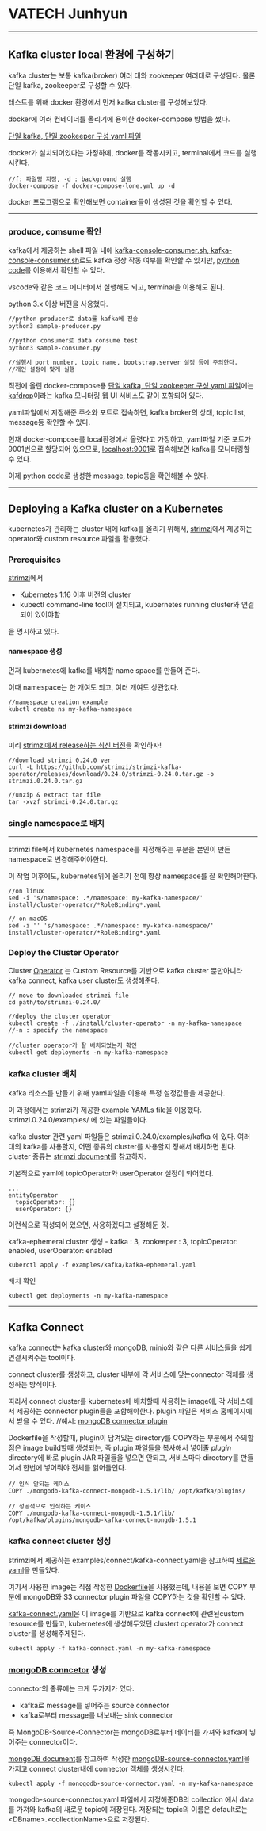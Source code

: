 # VATECH Junhyun
------------------
## Kafka cluster local 환경에 구성하기
kafka cluster는 보통 kafka(broker) 여러 대와 zookeeper 여러대로 구성된다. 물론 단일 kafka, zookeeper로 구성할 수 있다.

테스트를 위해 docker 환경에서 먼저 kafka cluster를 구성해보았다.

docker에 여러 컨테이너를 올리기에 용이한 docker-compose 방법을 썼다.

[단일 kafka, 단일 zookeeper 구성 yaml 파일](https://github.com/JackCokebb/kafka-all/blob/master/kafkaServer/docker-compose-lone.yml)

docker가 설치되어있다는 가정하에, docker를 작동시키고, terminal에서 코드를 실행시킨다.
``` 
//f: 파일명 지정, -d : background 실행
docker-compose -f docker-compose-lone.yml up -d
```

docker 프로그램으로 확인해보면 container들이 생성된 것을 확인할 수 있다.

--------------
### produce, comsume 확인
kafka에서 제공하는 shell 파일 내에 [kafka-console-consumer.sh, kafka-console-consumer.sh](https://kafka.apache.org/quickstart)로도 kafka 정상 작동 여부를 확인할 수 있지만,
[python code](https://github.com/2021-Vatech-skku/vatech/tree/junhyun/kafkaClients)를 이용해서 확인할 수 있다.

vscode와 같은 코드 에디터에서 실행해도 되고, terminal을 이용해도 된다.

python 3.x 이상 버전을 사용했다.
```bash
//python producer로 data를 kafka에 전송
python3 sample-producer.py

//python consumer로 data consume test
python3 sample-consumer.py

//실행시 port number, topic name, bootstrap.server 설정 등에 주의한다. 
//개인 설정에 맞게 실행
```
직전에 올린 docker-compose용 [단일 kafka, 단일 zookeeper 구성 yaml 파일](https://github.com/JackCokebb/kafka-all/blob/master/kafkaServer/docker-compose-lone.yml)에는[kafdrop](https://github.com/obsidiandynamics/kafdrop)이라는 kafka 모니터링 웹 UI 서비스도 같이 포함되어 있다.

yaml파일에서 지정해준 주소와 포트로 접속하면, kafka broker의 상태, topic list, message등 확인할 수 있다.

현재 docker-compose를 local환경에서 올렸다고 가정하고, yaml파일 기준 포트가 9001번으로 할당되어 있으므로, [localhost:9001](localhost:9001)로 접속해보면 kafka를 모니터링할 수 있다.

이제 python code로 생성한 message, topic등을 확인해볼 수 있다.

--------
## Deploying a Kafka cluster on a Kubernetes

kubernetes가 관리하는 cluster 내에 kafka를 올리기 위해서, [strimzi](https://strimzi.io/docs/operators/latest/using.html)에서 제공하는 operator와 custom resource 파일을 활용했다. 


### Prerequisites
[strimzi](https://strimzi.io/docs/operators/latest/deploying.html)에서 
+ Kubernetes 1.16 이후 버전의 cluster
+ kubectl command-line tool이 설치되고, kubernetes running cluster와 연결되어 있어야함

을 명시하고 있다.

#### namespace 생성
먼저 kubernetes에 kafka를 배치할 name space를 만들어 준다.

이때 namespace는 한 개여도 되고, 여러 개여도 상관없다.
```
//namespace creation example
kubctl create ns my-kafka-namespace

```

#### strimzi download
미리 [strimzi에서 release하는 최신 버전](https://github.com/strimzi/strimzi-kafka-operator/releases/)을 확인하자!
```
//download strimzi 0.24.0 ver
curl -L https://github.com/strimzi/strimzi-kafka-operator/releases/download/0.24.0/strimzi-0.24.0.tar.gz -o strimzi.0.24.0.tar.gz

//unzip & extract tar file
tar -xvzf strimzi-0.24.0.tar.gz
```

### single namespace로 배치
-----
strimzi file에서 kubernetes namespace를 지정해주는 부분을 본인이 만든 namespace로 변경해주어야한다.

이 작업 이후에도, kubernetes위에 올리기 전에 항상 namespace를 잘 확인해야한다.

```
//on linux
sed -i 's/namespace: .*/namespace: my-kafka-namespace/' install/cluster-operator/*RoleBinding*.yaml

// on macOS 
sed -i '' 's/namespace: .*/namespace: my-kafka-namespace/' install/cluster-operator/*RoleBinding*.yaml
```

### Deploy the Cluster Operator
Cluster [Operator](https://www.redhat.com/ko/topics/containers/what-is-a-kubernetes-operator) 는 Custom Resource를 기반으로 kafka cluster 뿐만아니라 kafka connect, kafka user cluster도 생성해준다.

```
// move to downloaded strimzi file 
cd path/to/strimzi-0.24.0/

//deploy the cluster operator
kubectl create -f ./install/cluster-operator -n my-kafka-namespace
//-n : specify the namespace

//cluster operator가 잘 배치되었는지 확인 
kubectl get deployments -n my-kafka-namespace
```

### kafka cluster 배치
kafka 리소스를 만들기 위해 yaml파일을 이용해 특정 설정값들을 제공한다.

이 과정에서는 strimzi가 제공한 example YAMLs file을 이용했다.  strimzi.0.24.0/examples/ 에 있는 파일들이다.

kafka cluster 관련 yaml 파일들은 strimzi.0.24.0/examples/kafka 에 있다.  여러 대의 kafka를 사용할지, 어떤 종류의 cluster를 사용할지 정해서 배치하면 된다. cluster 종류는 [strimzi document](https://strimzi.io/docs/operators/latest/deploying.html#deploying-cluster-operator-str)를 참고하자.  

기본적으로 yaml에 topicOperator와 userOperator 설정이 되어있다. 
```
...
entityOperator
  topicOperator: {}
  userOperator: {}
  ```
  이런식으로 작성되어 있으면, 사용하겠다고 설정해둔 것.


kafka-ephemeral cluster 생성 - kafka : 3, zookeeper : 3, topicOperator: enabled, userOperator: enabled
```
kuberctl apply -f examples/kafka/kafka-ephemeral.yaml
```

배치 확인
```
kubectl get deployments -n my-kafka-namespace
```
------
## Kafka Connect
[kafka connect](https://docs.confluent.io/platform/current/connect/index.html)는 kafka cluster와 mongoDB, minio와 같은 다른 서비스들을 쉽게 연결시켜주는 tool이다. 

connect cluster를 생성하고, cluster 내부에 각 서비스에 맞는connector 객체를 생성하는 방식이다. 

따라서 connect cluster를 kubernetes에 배치할때 사용하는 image에, 각 서비스에서 제공하는 connector plugin들을 포함해야한다. plugin 파일은 서비스 홈페이지에서 받을 수 있다. 
//예시: [mongoDB connector plugin](https://docs.mongodb.com/kafka-connector/current/kafka-installation/#std-label-kafka-connector-installation-reference)  


Dockerfile을 작성할때, plugin이 담겨있는 directory를 COPY하는 부분에서 주의할 점은 image build할때 생성되는, 즉 plugin 파일들을 복사해서 넣어줄 *plugin* directory에 바로 plugin JAR 파일들을 넣으면 안되고, 
서비스마다 directory를 만들어서 한번에 넣어줘야 전체를 읽어들인다. 
```
// 인식 안되는 케이스
COPY ./mongodb-kafka-connect-mongodb-1.5.1/lib/ /opt/kafka/plugins/

// 성공적으로 인식하는 케이스
COPY ./mongodb-kafka-connect-mongodb-1.5.1/lib/ /opt/kafka/plugins/mongodb-kafka-connect-mongdb-1.5.1
```

### kafka connect cluster 생성
strimzi에서 제공하는 examples/connect/kafka-connect.yaml을 참고하여 [세로운 yaml](https://github.com/2021-Vatech-skku/vatech/tree/junhyun/kafkaConnect)을 만들었다.

여기서 사용한 image는 직접 작성한 [Dockerfile](https://github.com/2021-Vatech-skku/vatech/tree/junhyun/kafkaConnect)을 사용했는데, 내용을 보면 COPY 부분에 mongoDB와 S3 connector plugin 파일을 COPY하는 것을 확인할 수 있다.

[kafka-connect.yaml](https://github.com/2021-Vatech-skku/vatech/tree/junhyun/kafkaConnect)은 이 image를 기반으로 kafka connect에 관련된custom resource를 만들고, kubernetes에 생성해두었던 clustert operator가 connect cluster를 생성해주게된다. 
```
kubectl apply -f kafka-connect.yaml -n my-kafka-namespace
```
### [mongoDB conncetor](https://docs.mongodb.com/kafka-connector/current/) 생성
connector의 종류에는 크게 두가지가 있다. 
+ kafka로 message를 넣어주는 source connector
+ kafka로부터 message를 내보내는 sink connector

즉 MongoDB-Source-Connector는 mongoDB로부터 데이터를 가져와 kafka에 넣어주는 connector이다. 

[mongoDB document](https://docs.mongodb.com/kafka-connector/current/kafka-source/)를 참고하여 작성한 [mongoDB-source-connector.yaml](https://github.com/2021-Vatech-skku/vatech/tree/junhyun/kafkaConnect/connectorFile/mongoconnector)을 가지고 connect cluster내에 connector 객체를 생성시킨다.
```
kubectl apply -f monogodb-source-connector.yaml -n my-kafka-namespace
```

mongodb-source-connector.yaml 파일에서 지정해준DB의 collection 에서 data를 가져와 kafka의 새로운  topic에 저장된다. 저장되는 topic의 이름은 default로는 \<DBname\>.\<collectionName\>으로 저장된다. 

